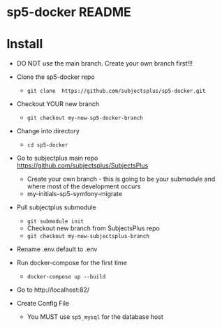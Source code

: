 # sp5-docker README

# Install

* DO NOT use the main branch. Create your own branch first!!!
* Clone the sp5-docker repo
    * `git clone  https://github.com/subjectsplus/sp5-docker.git`
* Checkout YOUR new branch
    * `git checkout my-new-sp5-docker-branch`
* Change into directory
    * `cd sp5-docker` 
* Go to subjectplus main repo https://github.com/subjectsplus/SubjectsPlus
   * Create your own branch - this is going to be your submodule and where most of the development occurs
   * my-initials-sp5-symfony-migrate      
* Pull subjectplus submodule
    * `git submodule init`
    * Checkout new branch from SubjectsPlus repo
    * `git checkout my-new-subjectsplus-branch`
    

* Rename .env.default to .env
* Run docker-compose for the first time
    * `docker-compose up --build`

* Go to http://localhost:82/
* Create Config File
  * You MUST use `sp5_mysql` for the database host 

